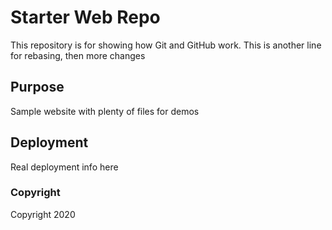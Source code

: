 # Starter Web Repo

This repository is for showing how Git and GitHub work.
This is another line for rebasing, then more changes

## Purpose

Sample website with plenty of files for demos

## Deployment
Real deployment info here

### Copyright
Copyright 2020
